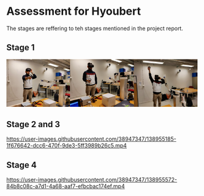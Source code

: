 # Assessment for Hyoubert
The stages are reffering to teh stages mentioned in the project report. 

## Stage 1
<img src="Stage1_pose1.jpg" alt="drawing" width="33%"/><img src="Stage1_pose2.jpg" alt="drawing" width="33%"/><img src="Stage1_pose3.jpg" alt="drawing" width="33%"/>


## Stage 2 and 3
https://user-images.githubusercontent.com/38947347/138955185-1f676642-dcc6-470f-9de3-5ff3989b26c5.mp4

## Stage 4
https://user-images.githubusercontent.com/38947347/138955572-84b8c08c-a7d1-4a68-aaf7-efbcbac174ef.mp4
